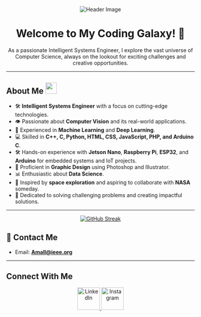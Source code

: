 <div align="center">
  <img src="https://github.com/user-attachments/assets/10b20dfc-efe6-4b0f-8c33-119aee9c4761" alt="Header Image" />
</div>

<div align="center">
  <h1>Welcome to My Coding Galaxy! 🚀</h1>
  <p>
    As a passionate Intelligent Systems Engineer, I explore the vast universe of Computer Science, 
    always on the lookout for exciting challenges and creative opportunities.
  </p>
</div>

---

## About Me <img src="https://github.com/Amal-Emad/Amal-Emad/assets/110675604/32783326-fdf0-4e9e-9407-0cce6f49fbdc" width="30" height="auto" />

- 🛠️ **Intelligent Systems Engineer** with a focus on cutting-edge technologies.
- 👁️ Passionate about **Computer Vision** and its real-world applications.
- 🤖 Experienced in **Machine Learning** and **Deep Learning**.
- 💻 Skilled in **C++, C, Python, HTML, CSS, JavaScript, PHP, and Arduino C**.
- 🛠️ Hands-on experience with **Jetson Nano**, **Raspberry Pi**, **ESP32**, and **Arduino** for embedded systems and IoT projects.
- 🎨 Proficient in **Graphic Design** using Photoshop and Illustrator.
- 📊 Enthusiastic about **Data Science**.
- 🚀 Inspired by **space exploration** and aspiring to collaborate with **NASA** someday.
- 🌟 Dedicated to solving challenging problems and creating impactful solutions.

---

<div align="center">
  <a href="https://git.io/streak-stats">
    <img src="https://streak-stats.demolab.com?user=Amal-Emad&theme=transparent&border_radius=4.1" alt="GitHub Streak" />
  </a>
</div>



## 📧 Contact Me

- Email: **Amall@ieee.org**

---

## Connect With Me

<div align="center">
  <a href="[https://www.linkedin.com/in/your-profil](https://www.linkedin.com/in/amalalkraimeen/)" target="_blank">
    <img src="https://github.com/user-attachments/assets/4745541f-46eb-4a48-8686-2df818460b36" alt="LinkedIn" width="60" />
  </a>
  <a href="[https://www.instagram.com/your-profile](https://www.instagram.com/amalemad02/)" target="_blank">
    <img src="https://github.com/user-attachments/assets/0613425c-f475-4c09-99bc-f4445baacdd5" alt="Instagram" width="60" />
  </a>
</div>
